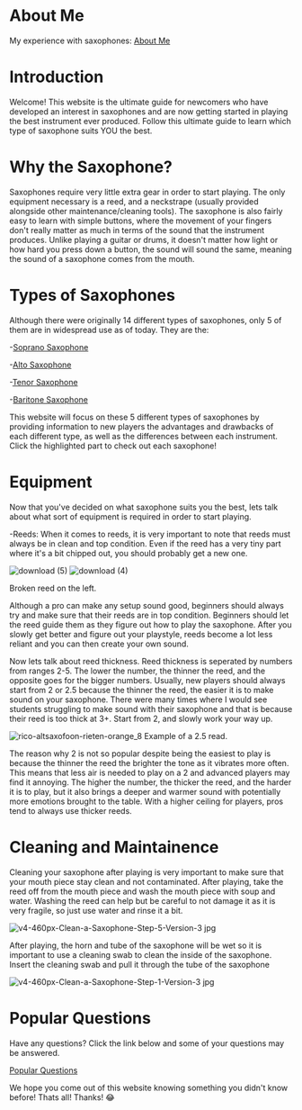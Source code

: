 # About Me

My experience with saxophones:
[About Me](https://mrmeatfloss.github.io/About-Me/)


# Introduction
Welcome! This website is the ultimate guide for newcomers who have developed an interest in saxophones and are now getting started in playing the best instrument ever produced. Follow this ultimate guide to learn which type of saxophone suits YOU the best.


# Why the Saxophone?
Saxophones require very little extra gear in order to start playing. The only equipment necessary is a reed, and a neckstrape (usually provided alongside other maintenance/cleaning tools). The saxophone is also fairly easy to learn with simple buttons, where the movement of your fingers don't really matter as much in terms of the sound that the instrument produces. Unlike playing a guitar or drums, it doesn't matter how light or how hard you press down a button, the sound will sound the same, meaning the sound of a saxophone comes from the mouth.

# Types of Saxophones
Although there were originally 14 different types of saxophones, only 5 of them are in widespread use as of today. They are the:

   -[Soprano Saxophone](https://mrmeatfloss.github.io/Soprano-Sax/) 

   -[Alto Saxophone](https://mrmeatfloss.github.io/Alto-Sax/)

   -[Tenor Saxophone](https://mrmeatfloss.github.io/Tenor-Saxophone/)

   -[Baritone Saxophone](https://mrmeatfloss.github.io/Baritone-Sax/)

This website will focus on these 5 different types of saxophones by providing information to new players the advantages and drawbacks of each different type, as well as the differences between each instrument. Click the highlighted part to check out each saxophone!


# Equipment
Now that you've decided on what saxophone suits you the best, lets talk about what sort of equipment is required in order to start playing.

-Reeds: When it comes to reeds, it is very important to note that reeds must always be in clean and top condition. Even if the reed has a very tiny part where it's a bit chipped out, you should probably get a new one. 

![download (5)](https://user-images.githubusercontent.com/96707128/163891253-17131cc1-57ba-443e-86a7-936ce1f307aa.jpg) ![download (4)](https://user-images.githubusercontent.com/96707128/163856700-43ecc9e0-a01d-435a-a7f4-2bab8b2ebeb5.jpg)

Broken reed on the left. 

Although a pro can make any setup sound good, beginners should always try and make sure that their reeds are in top condition. Beginners should let the reed guide them as they figure out how to play the saxophone. After you slowly get better and figure out your playstyle, reeds become a lot less reliant and you can then create your own sound.

Now lets talk about reed thickness. Reed thickness is seperated by numbers from ranges 2-5. The lower the number, the thinner the reed, and the opposite goes for the bigger numbers. Usually, new players should always start from 2 or 2.5 because the thinner the reed, the easier it is to make sound on your saxophone. There were many times where I would see students struggling to make sound with their saxophone and that is because their reed is too thick at 3+. Start from 2, and slowly work your way up.

![rico-altsaxofoon-rieten-orange_8](https://user-images.githubusercontent.com/96707128/163891578-853390a0-04f9-4646-b202-5da0966dc8d6.jpg) Example of a 2.5 read. 

The reason why 2 is not so popular despite being the easiest to play is because the thinner the reed the brighter the tone as it vibrates more often. This means that less air is needed to play on a 2 and advanced players may find it annoying. The higher the number, the thicker the reed, and the harder it is to play, but it also brings a deeper and warmer sound with potentially more emotions brought to the table. With a higher ceiling for players, pros tend to always use thicker reeds.

# Cleaning and Maintainence
Cleaning your saxophone after playing is very important to make sure that your mouth piece stay clean and not contaminated. After playing, take the reed off from the mouth piece and wash the mouth piece with soup and water. Washing the reed can help but be careful to not damage it as it is very fragile, so just use water and rinse it a bit. 

![v4-460px-Clean-a-Saxophone-Step-5-Version-3 jpg](https://user-images.githubusercontent.com/96707128/163856410-ddf5b991-1ca9-4e83-9997-58e6389d27e3.jpg)

After playing, the horn and tube of the saxophone will be wet so it is important to use a cleaning swab to clean the inside of the saxophone. Insert the cleaning swab and pull it through the tube of the saxophone

![v4-460px-Clean-a-Saxophone-Step-1-Version-3 jpg](https://user-images.githubusercontent.com/96707128/163856082-88ccd088-6376-4a6d-be07-f9b9484cb50d.jpg)

# Popular Questions
Have any questions? Click the link below and some of your questions may be answered.

[Popular Questions](https://mrmeatfloss.github.io/Popular-Questions/)

We hope you come out of this website knowing something you didn't know before! Thats all! Thanks! :joy:
